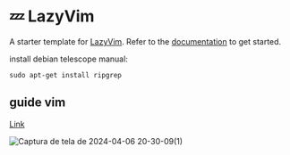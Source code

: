 # 💤 LazyVim

A starter template for [LazyVim](https://github.com/LazyVim/LazyVim).
Refer to the [documentation](https://lazyvim.github.io/installation) to get started.

install debian telescope manual:
```
sudo apt-get install ripgrep
```
## guide vim
<a href="https://www.barbarianmeetscoding.com/boost-your-coding-fu-with-vscode-and-vim/cheatsheet/">Link</a>

![Captura de tela de 2024-04-06 20-30-09(1)](https://github.com/fabiobrasileiroo/nvim/assets/99563281/94d72e47-028b-45f3-b948-0dc4fe31d08a)
